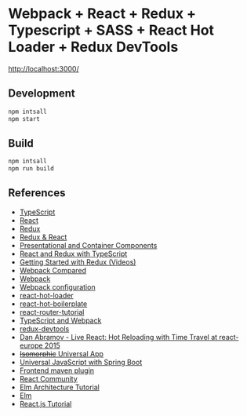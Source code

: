 # Webpack + React + Redux + Typescript + SASS + React Hot Loader + Redux DevTools

[http://localhost:3000/](http://localhost:3000/)

## Development

```bash
npm intsall
npm start
```

## Build

```bash
npm intsall
npm run build
```

## References

* [TypeScript](https://www.typescriptlang.org/)
* [React](https://facebook.github.io/react/)
* [Redux](http://redux.js.org/index.html)
* [Redux & React](http://redux.js.org/docs/basics/UsageWithReact.html)
* [Presentational and Container Components](https://medium.com/@dan_abramov/smart-and-dumb-components-7ca2f9a7c7d0)
* [React and Redux with TypeScript](http://jaysoo.ca/2015/09/26/typed-react-and-redux/)
* [Getting Started with Redux (Videos)](https://egghead.io/series/getting-started-with-redux)
* [Webpack Compared](http://survivejs.com/webpack_react/webpack_compared/)
* [Webpack](http://webpack.github.io/)
* [Webpack configuration](https://github.com/webpack/docs/wiki/configuration)
* [react-hot-loader](https://github.com/gaearon/react-hot-loader)
* [react-hot-boilerplate](https://github.com/gaearon/react-hot-boilerplate)
* [react-router-tutorial](https://github.com/reactjs/react-router-tutorial)
* [TypeScript and Webpack](http://www.jbrantly.com/typescript-and-webpack/)
* [redux-devtools](https://github.com/gaearon/redux-devtools)
* [Dan Abramov - Live React: Hot Reloading with Time Travel at react-europe 2015](https://www.youtube.com/watch?v=xsSnOQynTHs)
* [~~Isomorphic~~ Universal App](http://winterbe.com/posts/2015/02/16/isomorphic-react-webapps-on-the-jvm/)
* [Universal JavaScript with Spring Boot](https://medium.com/@mjackson/universal-javascript-4761051b7ae9#.9rlbti3y2)
* [Frontend maven plugin](https://github.com/eirslett/frontend-maven-plugin)
* [React Community](https://github.com/reactjs?page=2&query=react&utf8=%E2%9C%93)
* [Elm Architecture Tutorial](https://github.com/evancz/elm-architecture-tutorial/)
* [Elm](http://elm-lang.org/)
* [React.js Tutorial](http://tylermcginnis.com/reactjs-tutorial-a-comprehensive-guide-to-building-apps-with-react/)
